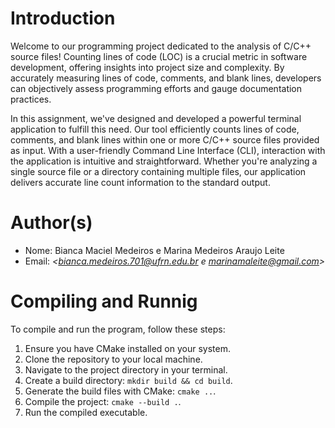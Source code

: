 ﻿# Introduction

Welcome to our programming project dedicated to the analysis of C/C++ source files! Counting lines of code (LOC) is a crucial metric in software development, offering insights into project size and complexity. By accurately measuring lines of code, comments, and blank lines, developers can objectively assess programming efforts and gauge documentation practices.

In this assignment, we've designed and developed a powerful terminal application to fulfill this need. Our tool efficiently counts lines of code, comments, and blank lines within one or more C/C++ source files provided as input. With a user-friendly Command Line Interface (CLI), interaction with the application is intuitive and straightforward. Whether you're analyzing a single source file or a directory containing multiple files, our application delivers accurate line count information to the standard output.

# Author(s)

- Nome: Bianca Maciel Medeiros e Marina Medeiros Araujo Leite
- Email: *<bianca.medeiros.701@ufrn.edu.br e marinamaleite@gmail.com>*

# Compiling and Runnig

To compile and run the program, follow these steps:

1. Ensure you have CMake installed on your system.
2. Clone the repository to your local machine.
3. Navigate to the project directory in your terminal.
4. Create a build directory: `mkdir build && cd build`.
5. Generate the build files with CMake: `cmake ..`.
6. Compile the project: `cmake --build .`.
7. Run the compiled executable.

